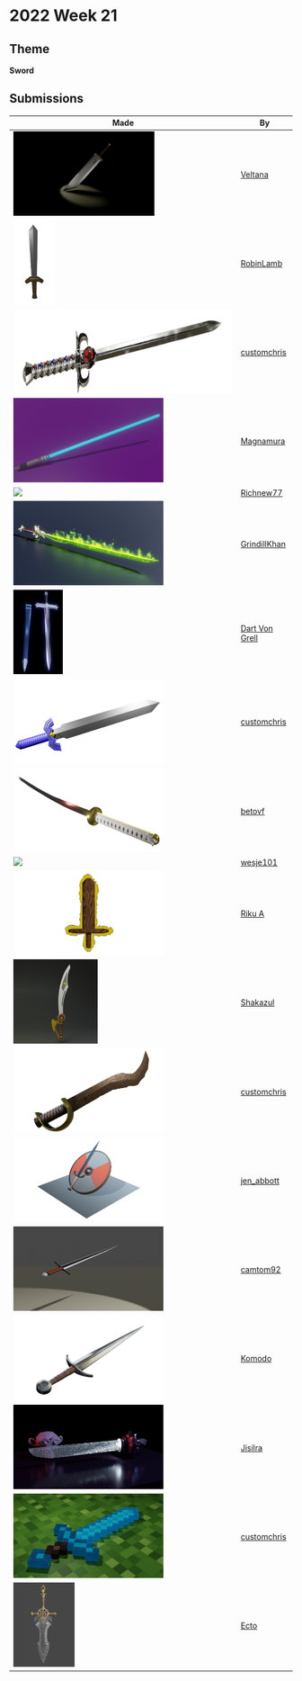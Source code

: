 # 2022 Week 21


## Theme

**Sword**


## Submissions

| Made | By |
|------|----|
| <img src="./Veltana/bustersword.png" height="150" /> | [Veltana](./Veltana/) |
| <img src="./RobinLamb/sword.png" height="150" /> | [RobinLamb](./RobinLamb/) |
| <img src="./customchris/TCSword.png" height="150" /> | [customchris](./customchris/) |
| <img src="./Magnamura/Lightsaber.png" height="150" /> | [Magnamura](./Magnamura/) |
| <img src="./Richnew77/Sword.png" height="150" /> | [Richnew77](./Richnew77/) |
| <img src="./GrindillKhan/Weekly_Sword_GrindillKhan.jpg" height="150" /> | [GrindillKhan](./GrindillKhan/) |
| <img src="./DartVonGrell/Sword_from_Skeleton_Soldier.png" height="150" /> | [Dart Von Grell](./DartVonGrell/) |
| <img src="./customchris/LowMaster.png" height="150" /> | [customchris](./customchris/) |
| <img src="./betovf/michonne-katana.png" height="150" /> | [betovf](./betovf/) |
| <img src="./wesje101/SwordTweak.gif" height="150" /> | [wesje101](./wesje101/) |
| <img src="./RikuA/SwordWood.png" height="150" /> | [Riku A](./RikuA/) |
| <img src="./Shakazul/sword_final.png" height="150" /> | [Shakazul](./Shakazul/) |
| <img src="./customchris/Psword.png" height="150" /> | [customchris](./customchris/) |
| <img src="./jen_abbott/jsa-sword-may2022.png" height="150" /> | [jen_abbott](./jen_abbott/) |
| <img src="./camtom92/SwordPicture.png" height="150" /> | [camtom92](./camtom92/) |
| <img src="./Komodo/broadsword.png" height="150" /> | [Komodo](./Komodo/) |
| <img src="./Jisilra/Sword_05.png" height="150" /> | [Jisilra](./Jisilra/) |
| <img src="./customchris/MCSword.png" height="150" /> | [customchris](./customchris/) |
| <img src="./Ecto/Stylized_sword.png" height="150" /> | [Ecto](./Ecto/) |
